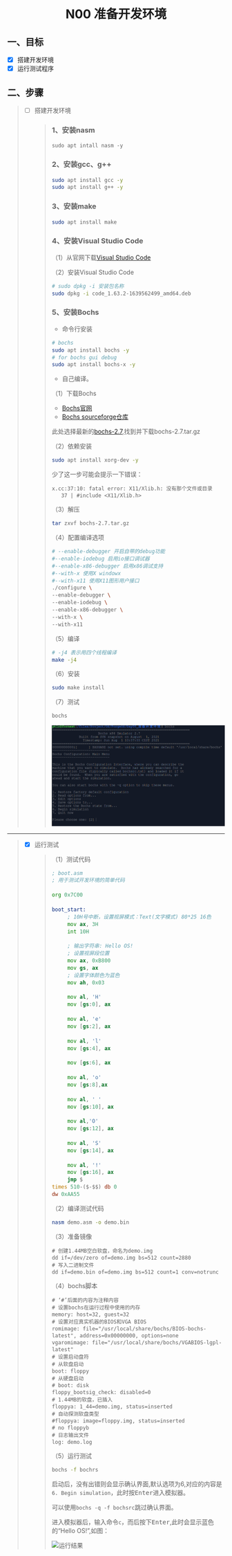 # <h1 align="center">N00 准备开发环境</h1>

## 一、目标

* [x] 搭建开发环境
* [x] 运行测试程序

## 二、步骤

> * [ ] 搭建开发环境
>   
>   > ### 1、安装nasm
>   > 
>   > ```shell
>   > sudo apt intall nasm -y
>   > ```
>   > 
>   > ### 2、安装gcc、g++
>   > 
>   > ```bash
>   > sudo apt install gcc -y
>   > sudo apt install g++ -y
>   > ```
>   > 
>   > ### 3、安装make
>   > 
>   > ```bash
>   > sudo apt install make
>   > ```
>   > 
>   > ### 4、安装Visual Studio Code
>   > 
>   > （1）从官网下载[Visual Studio Code](https://code.visualstudio.com/)
>   > 
>   > （2）安装Visual Studio Code
>   > 
>   > ```bash
>   > # sudo dpkg -i 安装包名称
>   > sudo dpkg -i code_1.63.2-1639562499_amd64.deb
>   > ```
>   > 
>   > ### 5、安装Bochs
>   > 
>   > * 命令行安装
>   > 
>   > ```bash
>   > # bochs
>   > sudo apt install bochs -y
>   > # for bochs gui debug
>   > sudo apt install bochs-x -y
>   > ```
>   > 
>   > * 自己编译。
>   > 
>   > （1）下载Bochs
>   > 
>   > * [Bochs官网](https://bochs.sourceforge.io/)
>   > * [Bochs sourceforge仓库](https://sourceforge.net/projects/bochs/files/bochs/)
>   > 
>   > 此处选择最新的[bochs-2.7](https://sourceforge.net/projects/bochs/files/bochs/2.7/),找到并下载bochs-2.7.tar.gz
>   > 
>   > （2）依赖安装
>   > 
>   > ```bash
>   > sudo apt install xorg-dev -y
>   > ```
>   > 
>   > 少了这一步可能会提示一下错误：
>   > 
>   > ```
>   > x.cc:37:10: fatal error: X11/Xlib.h: 没有那个文件或目录
>   >    37 | #include <X11/Xlib.h>
>   > ```
>   > 
>   > （3）解压
>   > 
>   > ```bash
>   > tar zxvf bochs-2.7.tar.gz
>   > ```
>   > 
>   > （4）配置编译选项
>   > 
>   > ```bash
>   > # --enable-debugger 开启自带的debug功能
>   > #--enable-iodebug 启用io接口调试器
>   > #--enable-x86-debugger 启用x86调试支持
>   > #--with-x 使用X windowx
>   > #--with-x11 使用X11图形用户接口
>   > ./configure \
>   > --enable-debugger \
>   > --enable-iodebug \
>   > --enable-x86-debugger \
>   > --with-x \
>   > --with-x11
>   > ```
>   > 
>   > （5）编译
>   > 
>   > ```bash
>   > # -j4 表示用四个线程编译
>   > make -j4
>   > ```
>   > 
>   > （6）安装
>   > 
>   > ```bash
>   > sudo make install
>   > ```
>   > 
>   > （7）测试
>   > 
>   > ```bash
>   > bochs
>   > ```
>   > 
>   > ![安装结果测试](./img/Day00_InstallSuccess.png)

----

> * [x] 运行测试
>   
>   > （1）测试代码
>   > 
>   > ```asm
>   > ; boot.asm
>   > ; 用于测试开发环境的简单代码
>   > 
>   > org 0x7C00
>   > 
>   > boot_start:
>   >      ; 10H号中断，设置视屏模式：Text(文字模式) 80*25 16色
>   >      mov ax, 3H
>   >      int 10H
>   > 
>   >      ; 输出字符串: Hello OS!
>   >      ; 设置视屏段位置
>   >      mov ax, 0xB800
>   >      mov gs, ax
>   >      ; 设置字体颜色为蓝色
>   >      mov ah, 0x03
>   > 
>   >      mov al, 'H'
>   >      mov [gs:0], ax
>   > 
>   >      mov al, 'e'
>   >      mov [gs:2], ax
>   > 
>   >      mov al, 'l'
>   >      mov [gs:4], ax
>   > 
>   >      mov [gs:6], ax
>   > 
>   >      mov al, 'o'
>   >      mov [gs:8],ax
>   > 
>   >      mov al, ' '
>   >      mov [gs:10], ax
>   > 
>   >      mov al,'O'
>   >      mov [gs:12], ax
>   > 
>   >      mov al, 'S'
>   >      mov [gs:14], ax
>   > 
>   >      mov al, '!'
>   >      mov [gs:16], ax
>   >      jmp $
>   > times 510-($-$$) db 0
>   > dw 0xAA55
>   > ```
>   > 
>   > （2）编译测试代码
>   > 
>   > ```bash
>   > nasm demo.asm -o demo.bin
>   > ```
>   > 
>   > （3）准备镜像
>   > 
>   > ```
>   > # 创建1.44MB空白软盘，命名为demo.img
>   > dd if=/dev/zero of=demo.img bs=512 count=2880
>   > # 写入二进制文件
>   > dd if=demo.bin of=demo.img bs=512 count=1 conv=notrunc
>   > ```
>   > 
>   > （4）bochs脚本
>   > 
>   > ```bochsrc
>   > # ‘#’后面的内容为注释内容
>   > # 设置bochs在运行过程中使用的内存
>   > memory: host=32, guest=32
>   > # 设置对应真实机器的BIOS和VGA BIOS
>   > romimage: file="/usr/local/share/bochs/BIOS-bochs-latest", address=0x00000000, options=none
>   > vgaromimage: file="/usr/local/share/bochs/VGABIOS-lgpl-latest"
>   > # 设置启动盘符
>   > # 从软盘启动
>   > boot: floppy
>   > # 从硬盘启动
>   > # boot: disk
>   > floppy_bootsig_check: disabled=0
>   > # 1.44MB的软盘，已插入
>   > floppya: 1_44=demo.img, status=inserted
>   > # 自动探测软盘类型
>   > #floppya: image=floppy.img, status=inserted
>   > # no floppyb
>   > # 日志输出文件
>   > log: demo.log
>   > ```
>   > 
>   > （5）运行测试
>   > 
>   > ```bash
>   > bochs -f bochrs
>   > ```
>   > 
>   > 启动后，没有出错则会显示确认界面,默认选项为6,对应的内容是`6. Begin simulation`，此时按<kbd>Enter</kbd>进入模拟器。
>   > 
>   > 可以使用`bochs -q -f bochsrc`跳过确认界面。
>   > 
>   > 进入模拟器后，输入命令`c`，而后按下<kbd>Enter</kbd>,此时会显示蓝色的“Hello OS!”,如图：
>   > 
>   > ![运行结果](../../img/R000_DemoSuccess.png)

